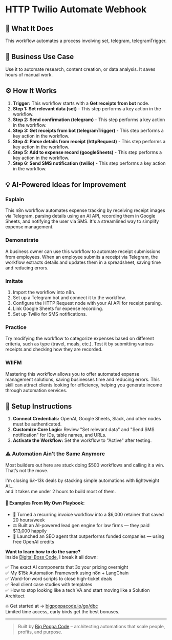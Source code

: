 # HTTP Twilio Automate Webhook

## 🚀 What It Does
This workflow automates a process involving set, telegram, telegramTrigger.

## 💼 Business Use Case
Use it to automate research, content creation, or data analysis. It saves hours of manual work.

## ⚙️ How It Works
1.  **Trigger:** This workflow starts with a **Get receipts from bot** node.
2. **Step 1: Set relevant data (set)** - This step performs a key action in the workflow.
3. **Step 2: Send confirmation (telegram)** - This step performs a key action in the workflow.
4. **Step 3: Get receipts from bot (telegramTrigger)** - This step performs a key action in the workflow.
5. **Step 4: Parse details from receipt (httpRequest)** - This step performs a key action in the workflow.
6. **Step 5: Add to expense record (googleSheets)** - This step performs a key action in the workflow.
7. **Step 6: Send SMS notification (twilio)** - This step performs a key action in the workflow.

## 💡 AI-Powered Ideas for Improvement
### Explain
This n8n workflow automates expense tracking by receiving receipt images via Telegram, parsing details using an AI API, recording them in Google Sheets, and notifying the user via SMS. It's a streamlined way to simplify expense management.

### Demonstrate
A business owner can use this workflow to automate receipt submissions from employees. When an employee submits a receipt via Telegram, the workflow extracts details and updates them in a spreadsheet, saving time and reducing errors.

### Imitate
1. Import the workflow into n8n.
2. Set up a Telegram bot and connect it to the workflow.
3. Configure the HTTP Request node with your AI API for receipt parsing.
4. Link Google Sheets for expense recording.
5. Set up Twilio for SMS notifications.

### Practice
Try modifying the workflow to categorize expenses based on different criteria, such as type (travel, meals, etc.). Test it by submitting various receipts and checking how they are recorded.

### WIIFM
Mastering this workflow allows you to offer automated expense management solutions, saving businesses time and reducing errors. This skill can attract clients looking for efficiency, helping you generate income through automation services.

## 🔧 Setup Instructions
1. **Connect Credentials:** OpenAI, Google Sheets, Slack, and other nodes must be authenticated.
2. **Customize Core Logic:** Review "Set relevant data" and "Send SMS notification" for IDs, table names, and URLs.
3. **Activate the Workflow:** Set the workflow to "Active" after testing.

### ⚠️ Automation Ain’t the Same Anymore

Most builders out here are stuck doing $500 workflows and calling it a win.  
That’s not the move.  

I'm closing $6k–$13k deals by stacking simple automations with lightweight AI...  
and it takes me under 2 hours to build most of them.

#### 🧠 Examples From My Own Playbook:
- 🔁 Turned a recurring invoice workflow into a $6,000 retainer that saved 20 hours/week  
- ⚖️ Built an AI-powered lead gen engine for law firms — they paid $13,000 happily  
- 🚀 Launched an SEO agent that outperforms funded companies — using free OpenAI credits  

**Want to learn how to do the same?**  
Inside [Digital Boss Code](https://bigpoppacode.io/go/dbc), I break it all down:

✅ The exact AI components that 3x your pricing overnight  
✅ My $15k Automation Framework using n8n + LangChain  
✅ Word-for-word scripts to close high-ticket deals  
✅ Real client case studies with templates  
✅ How to stop looking like a tech VA and start moving like a Solution Architect  

🔥 Get started at → [bigpoppacode.io/go/dbc](https://bigpoppacode.io/go/dbc)  
Limited time access, early birds get the best bonuses.

---
> Built by [Big Poppa Code](https://bigpoppacode.io) – architecting automations that scale people, profits, and purpose.
